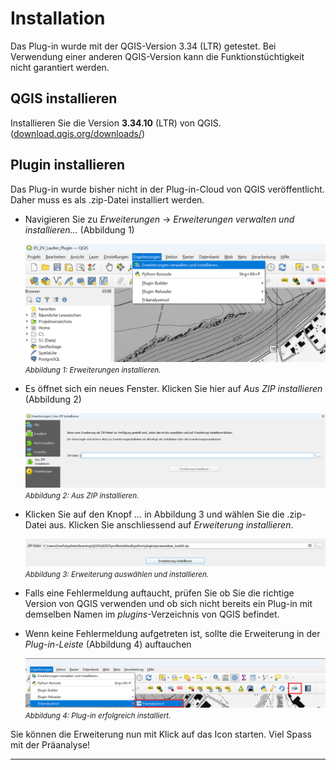 # Installation

Das Plug-in wurde mit der QGIS-Version 3.34 (LTR) getestet. Bei Verwendung einer anderen QGIS-Version kann die Funktionstüchtigkeit nicht garantiert werden.

## QGIS installieren

Installieren Sie die Version **3.34.10** (LTR) von QGIS. ([download.qgis.org/downloads/](https://download.qgis.org/downloads/))

## Plugin installieren

Das Plug-in wurde bisher nicht in der Plug-in-Cloud von QGIS veröffentlicht. Daher muss es als .zip-Datei installiert werden.

- Navigieren Sie zu _Erweiterungen_ → _Erweiterungen verwalten und installieren..._ (Abbildung 1)

  <img src="../imgs/install/install_add_plugin.png" width="500" /><br/>
  <small>_Abbildung 1: Erweiterungen installieren._</small>

- Es öffnet sich ein neues Fenster. Klicken Sie hier auf _Aus ZIP installieren_ (Abbildung 2)

  <img src="../imgs/install/install_from_zip.png" width="500" /><br/>
  <small>_Abbildung 2: Aus ZIP installieren._</small>

- Klicken Sie auf den Knopf _..._ in Abbildung 3 und wählen Sie die .zip-Datei aus. Klicken Sie anschliessend auf _Erweiterung installieren_.

  <img src="../imgs/install/install_install_plugin.png" width="500" /><br/>
  <small>_Abbildung 3: Erweiterung auswählen und installieren._</small>

- Falls eine Fehlermeldung auftaucht, prüfen Sie ob Sie die richtige Version von QGIS verwenden und ob sich nicht bereits ein Plug-in mit demselben Namen im _plugins_-Verzeichnis von QGIS befindet.

- Wenn keine Fehlermeldung aufgetreten ist, sollte die Erweiterung in der _Plug-in-Leiste_ (Abbildung 4) auftauchen

  <img src="../imgs/install/install_installed.png" width="500" /><br/>
  <small>_Abbildung 4: Plug-in erfolgreich installiert._</small>

Sie können die Erweiterung nun mit Klick auf das Icon starten. Viel Spass mit der Präanalyse!

---
